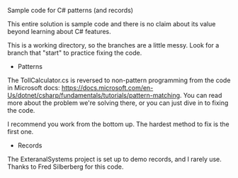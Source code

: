 Sample code for C# patterns (and records)

This entire solution is sample code and there is no claim about its value beyond learning about C# features.  

This is a working directory, so the branches are a little messy. Look for a branch that "start" to practice fixing the code.

* Patterns

The TollCalculator.cs is reversed to non-pattern programming from the code in Microsoft docs:
https://docs.microsoft.com/en-Us/dotnet/csharp/fundamentals/tutorials/pattern-matching. You can 
read more about the problem we're solving there, or you can just dive in to fixing the code. 

I recommend you work from the bottom up. The hardest method to fix is the first one.


* Records

The ExteranalSystems project is set up to demo records, and I rarely use. Thanks to Fred Silberberg for this code.

